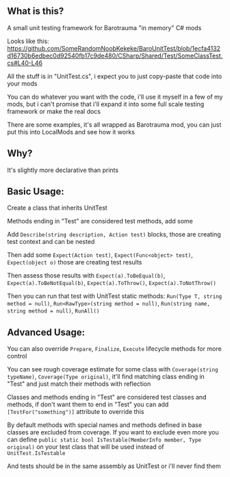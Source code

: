 ## What is this?

A small unit testing framework for Barotrauma "in memory" C# mods

Looks like this:
https://github.com/SomeRandomNoobKekeke/BaroUnitTest/blob/1ecfa4132d16730b6edbec0d92540fb17c9de480/CSharp/Shared/Test/SomeClassTest.cs#L40-L46

All the stuff is in "UnitTest.cs", i expect you to just copy-paste that code into your mods

You can do whatever you want with the code, i'll use it myself in a few of my mods, but i can't promise that i'll expand it into some full scale testing framework or make the real docs

There are some examples, it's all wrapped as Barotrauma mod, you can just put this into LocalMods and see how it works

## Why?

It's slightly more declarative than prints

## Basic Usage:

Create a class that inherits UnitTest

Methods ending in "Test" are considered test methods, add some

Add `Describe(string description, Action test)` blocks, those are creating test context and can be nested

Then add some `Expect(Action test)`, `Expect(Func<object> test)`, `Expect(object o)` those are creating test results

Then assess those results with `Expect(a).ToBeEqual(b)`, `Expect(a).ToBeNotEqual(b)`, `Expect(a).ToThrow()`, `Expect(a).ToNotThrow()`

Then you can run that test with UnitTest static methods: `Run(Type T, string method = null)`, `Run<RawType>(string method = null)`, `Run(string name, string method = null)`, `RunAll()`

## Advanced Usage:

You can also override `Prepare`, `Finalize`, `Execute` lifecycle methods for more control

You can see rough coverage estimate for some class with `Coverage(string typeName)`, `Coverage(Type original)`, it'll find matching class ending in "Test" and just match their methods with reflection

Classes and methods ending in "Test" are considered test classes and methods, if don't want them to end in "Test" you can add `[TestFor("something")]` attribute to override this

By default methods with special names and methods defined in base classes are excluded from coverage. If you want to exclude even more you can define `public static bool IsTestable(MemberInfo member, Type original)` on your test class that will be used instead of `UnitTest.IsTestable`

And tests should be in the same assembly as UnitTest or i'll never find them










